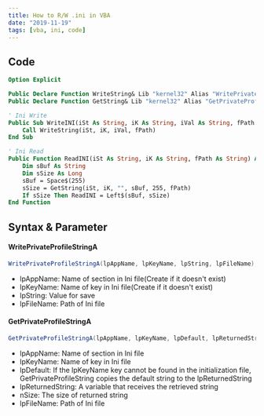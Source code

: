 ```yaml
---
title: How to R/W .ini in VBA
date: "2019-11-19"
tags: [vba, ini, code]
---
```


## Code

```vb
Option Explicit

Public Declare Function WriteString& Lib "kernel32" Alias "WritePrivateProfileStringA" (ByVal AN$, ByVal KN$, ByVal iVal$, ByVal fPath$)
Public Declare Function GetString& Lib "kernel32" Alias "GetPrivateProfileStringA" (ByVal AN$, ByVal KN$, ByVal iVal$, ByVal RetS$, ByVal rSize&, ByVal fPath$)

' Ini Write
Public Sub WriteINI(iSt As String, iK As String, iVal As String, fPath As String)
    Call WriteString(iSt, iK, iVal, fPath)
End Sub

' Ini Read
Public Function ReadINI(iSt As String, iK As String, fPath As String) As String
    Dim sBuf As String
    Dim sSize As Long
    sBuf = Space$(255)
    sSize = GetString(iSt, iK, "", sBuf, 255, fPath)
    If sSize Then ReadINI = Left$(sBuf, sSize)
End Function
```

## Syntax & Parameter

#### WritePrivateProfileStringA

```cs
WritePrivateProfileStringA(lpAppName, lpKeyName, lpString, lpFileName);
```

- lpAppName: Name of section in Ini file(Create if it doesn't exist)
- lpKeyName: Name of key in Ini file(Create if it doesn't exist)
- lpString: Value for save
- lpFileName: Path of Ini file

#### GetPrivateProfileStringA

```cs
GetPrivateProfileStringA(lpAppName, lpKeyName, lpDefault, lpReturnedString, nSize, lpFileName);
```

- lpAppName: Name of section in Ini file
- lpKeyName: Name of key in Ini file
- lpDefault: If the lpKeyName key cannot be found in the initialization file, GetPrivateProfileString copies the default string to the lpReturnedString
- lpReturnedString: A variable that receives the retrieved string
- nSize: The size of returned string
- lpFileName: Path of Ini file
